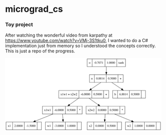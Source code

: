 # micrograd_cs
### Toy project

After watching the wonderful video from karpathy at https://www.youtube.com/watch?v=VMj-3S1tku0, I wanted to do a C# implementation just from memory so I understood the concepts correctly. This is just a repo of the progress. 

![Example](operations.svg)
